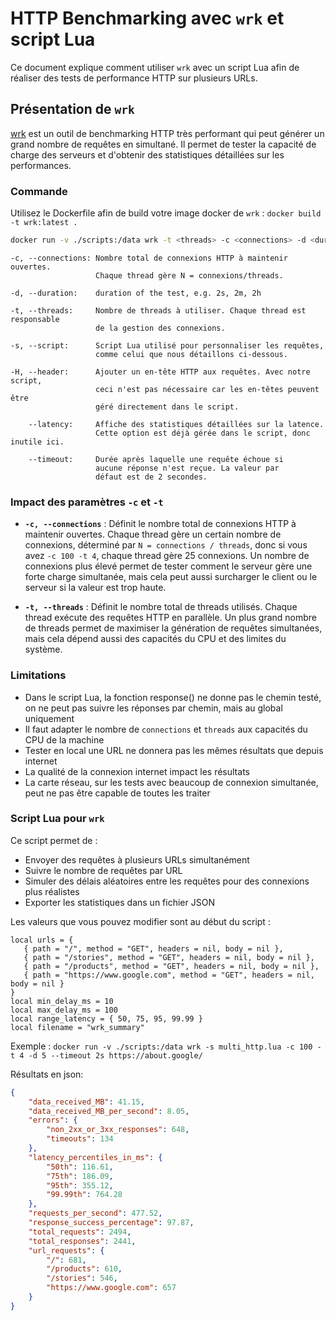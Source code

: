 # HTTP Benchmarking avec `wrk` et script Lua

Ce document explique comment utiliser `wrk` avec un script Lua afin de réaliser des tests de performance HTTP sur plusieurs URLs.

## Présentation de `wrk`

[wrk](https://github.com/wg/wrk) est un outil de benchmarking HTTP très performant qui peut générer un grand nombre de requêtes en simultané. Il permet de tester la capacité de charge des serveurs et d'obtenir des statistiques détaillées sur les performances.

### Commande

Utilisez le Dockerfile afin de build votre image docker de `wrk` : `docker build -t wrk:latest .`

```bash
docker run -v ./scripts:/data wrk -t <threads> -c <connections> -d <duration> -s <script.lua> <url>
```

```text
-c, --connections: Nombre total de connexions HTTP à maintenir ouvertes. 
                   Chaque thread gère N = connexions/threads.

-d, --duration:    duration of the test, e.g. 2s, 2m, 2h

-t, --threads:     Nombre de threads à utiliser. Chaque thread est responsable 
                   de la gestion des connexions.

-s, --script:      Script Lua utilisé pour personnaliser les requêtes, 
                   comme celui que nous détaillons ci-dessous.

-H, --header:      Ajouter un en-tête HTTP aux requêtes. Avec notre script,
                   ceci n'est pas nécessaire car les en-têtes peuvent être 
                   géré directement dans le script.

    --latency:     Affiche des statistiques détaillées sur la latence. 
                   Cette option est déjà gérée dans le script, donc inutile ici.

    --timeout:     Durée après laquelle une requête échoue si
                   aucune réponse n'est reçue. La valeur par 
                   défaut est de 2 secondes.
```

### Impact des paramètres `-c` et `-t`

- **`-c, --connections`** : Définit le nombre total de connexions HTTP à maintenir ouvertes. Chaque thread gère un certain nombre de connexions, déterminé par `N = connections / threads`, donc si vous avez `-c 100 -t 4`, chaque thread gère 25 connexions. Un nombre de connexions plus élevé permet de tester comment le serveur gère une forte charge simultanée, mais cela peut aussi surcharger le client ou le serveur si la valeur est trop haute.
  
- **`-t, --threads`** : Définit le nombre total de threads utilisés. Chaque thread exécute des requêtes HTTP en parallèle. Un plus grand nombre de threads permet de maximiser la génération de requêtes simultanées, mais cela dépend aussi des capacités du CPU et des limites du système.

### Limitations

- Dans le script Lua, la fonction response() ne donne pas le chemin testé, on ne peut pas suivre les réponses par chemin, mais au global uniquement
- Il faut adapter le nombre de `connections` et `threads` aux capacités du CPU de la machine
- Tester en local une URL ne donnera pas les mêmes résultats que depuis internet
- La qualité de la connexion internet impact les résultats
- La carte réseau, sur les tests avec beaucoup de connexion simultanée, peut ne pas être capable de toutes les traiter

### Script Lua pour `wrk`

Ce script permet de :

- Envoyer des requêtes à plusieurs URLs simultanément
- Suivre le nombre de requêtes par URL
- Simuler des délais aléatoires entre les requêtes pour des connexions plus réalistes
- Exporter les statistiques dans un fichier JSON

Les valeurs que vous pouvez modifier sont au début du script :

```text
local urls = {
   { path = "/", method = "GET", headers = nil, body = nil },
   { path = "/stories", method = "GET", headers = nil, body = nil },
   { path = "/products", method = "GET", headers = nil, body = nil },
   { path = "https://www.google.com", method = "GET", headers = nil, body = nil }
}
local min_delay_ms = 10
local max_delay_ms = 100
local range_latency = { 50, 75, 95, 99.99 }
local filename = "wrk_summary"
```

Exemple : `docker run -v ./scripts:/data wrk -s multi_http.lua -c 100 -t 4 -d 5 --timeout 2s https://about.google/`

Résultats en json:

```json
{
    "data_received_MB": 41.15,
    "data_received_MB_per_second": 8.05,
    "errors": {
        "non_2xx_or_3xx_responses": 648,
        "timeouts": 134
    },
    "latency_percentiles_in_ms": {
        "50th": 116.61,
        "75th": 186.09,
        "95th": 355.12,
        "99.99th": 764.28
    },
    "requests_per_second": 477.52,
    "response_success_percentage": 97.87,
    "total_requests": 2494,
    "total_responses": 2441,
    "url_requests": {
        "/": 681,
        "/products": 610,
        "/stories": 546,
        "https://www.google.com": 657
    }
}
```
